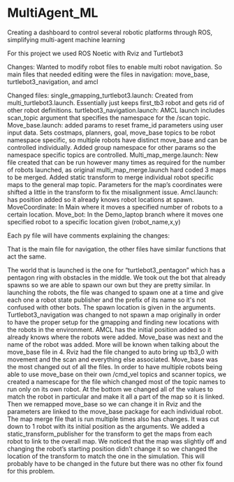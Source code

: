 # MultiAgent_ML
Creating a dashboard to control several robotic platforms through ROS, simplifying multi-agent machine learning

For this project we used ROS Noetic with Rviz and Turtlebot3


Changes:
Wanted to modify robot files to enable multi robot navigation. So main files that needed editing were the files in navigation: move_base, turtlebot3_navigation, and amcl

Changed files:
single_gmapping_turtlebot3.launch: Created from multi_turtlebot3.launch. Essentially just keeps first_tb3 robot and gets rid of other robot definitions.
turtlebot3_navigation.launch: AMCL launch includes scan_topic argument that specifies the namespace for the /scan topic.
Move_base.launch: added params to reset frame_id parameters using user input data. Sets costmaps, planners, goal, move_base topics to be robot namespace specific, so multiple robots have distinct move_base and can be controlled individually. 
Added group namespace for other params so the namespace specific topics are controlled.
Multi_map_merge.launch: New file created that can be run however many times as required for the number of robots launched, as original multi_map_merge.launch hard coded 3 maps to be merged. Added static transform to merge individual robot specific maps to the general map topic. Parameters for the  map’s coordinates were shifted a little in the transform to fix the misalignment issue.
Amcl.launch: has position added so it already knows robot locations at spawn.
MoveCoordinate: In Main where it moves a specified number of robots to a certain location.
Move_bot: In the Demo_laptop branch where it moves one specified robot to a specific location given (robot_name,x,y)

Each py file will have comments explaining the changes:

That is the main file for navigation, the other files have similar functions that act the same.

The world that is launched is the one for “turtlebot3_pentagon” which has a pentagon ring with obstacles in the middle. We took out the bot that already spawns so we are able to spawn our own but they are pretty similar.
In launching the robots, the file was changed to spawn one at a time and give each one a robot state publisher and the prefix of its name so it's not confused with other bots. The spawn location is given in the arguments.
Turtlebot3_navigation was changed to not spawn a map originally in order to have the proper setup for the gmapping and finding new locations with the robots in the environment. AMCL has the initial position added so it already knows where the robots were added. Move_base was next and the name of the robot was added. More will be known when talking about the move_base file in 4. Rviz had the file changed to auto bring up tb3_0 with movement and the scan and everything else associated.
Move_base was the most changed out of all the files. In order to have multiple robots being able to use move_base on their own /cmd_vel topics and scanner topics, we created a namescape for the file which changed most of the topic names to run only on its own robot. At the bottom we changed all of the values to match the robot in particular and make it all a part of the map so it is linked. Then we remapped move_base so we can change it in Rviz and the parameters are linked to the move_base package for each individual robot.
The map merge file that is run multiple times also has changes. It was cut down to 1 robot with its initial position as the arguments. We added a static_transform_publisher for the transform to get the maps from each robot to link to the overall map. We noticed that the map was slightly off and changing the robot’s starting position didn’t change it so we changed the location of the transform to match the one in the simulation. This will probably have to be changed in the future but there was no other fix found for this problem.

